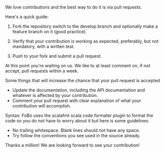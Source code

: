 We love contributions and the best way to do it is via pull requests. 

Here's a quick guide:

1. Fork the repository switch to the develop branch and optionally make a feature branch on it (good practice).

2. Verify that your contribution is working as expected, preferably, but not mandatory, with a written test.

3. Push to your fork and submit a pull request.

At this point you're waiting on us. We like to at least comment on, if not accept, pull requests within a week.

Some things that will increase the chance that your pull request is accepted

* Update the documentation, including the API documentation and whatever is affected by your contribution.
* Comment your pull request with clear explanation of what your contribution will accomplish.

Syntax:
FoBo uses the scalafmt scala code formater plugin to format the code so you do not have to worry about it 
but here is some guidelines:  

* No trailing whitespace. Blank lines should not have any space.
* Try follow the conventions you see used in the source already.

Thanks a million! We are looking forward to see your contribution! 

